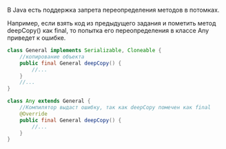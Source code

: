 В Java есть поддержка запрета переопределения методов в потомках.

Например, если взять код из предыдущего задания и пометить метод deepCopy() как
final, то попытка его переопределения в классе Any приведет к ошибке.

```java
class General implements Serializable, Cloneable {
    //копирование объекта
    public final General deepCopy() {
        //...
    }
    //...
}

class Any extends General {
    //Компилятор выдаст ошибку, так как deepCopy помечен как final
    @Override
    public final General deepCopy() {
        //...
    }
}
```